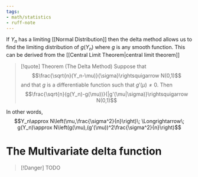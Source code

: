 ```yaml
---
tags:
- math/statistics
- ruff-note
---
```

If $Y_n$ has a limiting [[Normal Distribution]] then the delta method allows us to find the limiting distribution of $g(Y_n)$ where $g$ is any smooth function. This can be derived from the [[Central Limit Theorem|central limit theorem]]

> [!quote] Theorem (The Delta Method)
> Suppose that $$\frac{\sqrt{n}(Y_n-\mu)}{\sigma}\rightsquigarrow N(0,1)$$
> and that $g$ is a differentiable function such that $g'(\mu)\ne 0$. Then
> $$\frac{\sqrt{n}(g(Y_n)-g(\mu))}{|g'(\mu|\sigma)}\rightsquigarrow N(0,1)$$

In other words,
$$Y_n\approx N\left(\mu,\frac{\sigma^2}{n}\right)\; \Longrightarrow\; g(Y_n)\approx N\left(g(\mu),(g'(\mu))^2\frac{\sigma^2}{n}\right)$$
# The Multivariate delta function
> [!Danger] TODO

